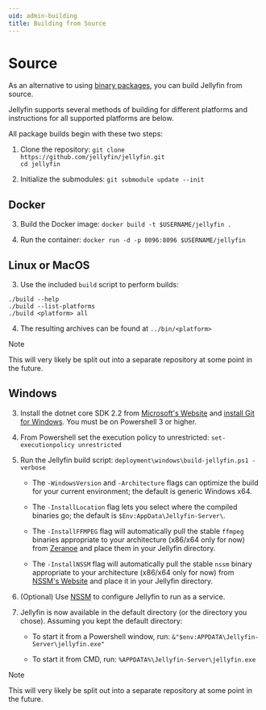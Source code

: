 ```yaml
---
uid: admin-building
title: Building from Source
---
```


# Source

As an alternative to using [binary packages](xref:admin-installing), you can build Jellyfin from source.

Jellyfin supports several methods of building for different platforms and instructions for all supported platforms are below.

All package builds begin with these two steps:

1. Clone the repository:
    `git clone https://github.com/jellyfin/jellyfin.git`<br/>
    `cd jellyfin`

2. Initialize the submodules:
    `git submodule update --init`

## Docker

3. Build the Docker image:
    `docker build -t $USERNAME/jellyfin .`

4. Run the container:
    `docker run -d -p 8096:8096 $USERNAME/jellyfin`

## Linux or MacOS

3. Use the included `build` script to perform builds:

```
./build --help
./build --list-platforms
./build <platform> all
```

4. The resulting archives can be found at `../bin/<platform>`

> [!NOTE]
> This will very likely be split out into a separate repository at some point in the future.

## Windows

3. Install the dotnet core SDK 2.2 from [Microsoft's Website](https://dotnet.microsoft.com/download/dotnet-core/2.2) and [install Git for Windows](https://gitforwindows.org/). You must be on Powershell 3 or higher.

4. From Powershell set the execution policy to unrestricted:
    `set-executionpolicy unrestricted`

5. Run the Jellyfin build script:
    `deployment\windows\build-jellyfin.ps1 -verbose`

    * The `-WindowsVersion` and `-Architecture` flags can optimize the build for your current environment; the default is generic Windows x64.

    * The `-InstallLocation` flag lets you select where the compiled binaries go; the default is `$Env:AppData\Jellyfin-Server\`.

    * The `-InstallFFMPEG` flag will automatically pull the stable `ffmpeg` binaries appropriate to your architecture (x86/x64 only for now) from [Zeranoe](https://ffmpeg.zeranoe.com/builds/) and place them in your Jellyfin directory.

    * The `-InstallNSSM` flag will automatically pull the stable `nssm` binary appropriate to your architecture (x86/x64 only for now) from [NSSM's Website](https://nssm.cc/) and place it in your Jellyfin directory.

6. (Optional) Use [NSSM](https://nssm.cc/) to configure Jellyfin to run as a service.

7. Jellyfin is now available in the default directory (or the directory you chose). Assuming you kept the default directory:

    * To start it from a Powershell window, run:
        `&"$env:APPDATA\Jellyfin-Server\jellyfin.exe"`

    * To start it from CMD, run:
        `%APPDATA%\Jellyfin-Server\jellyfin.exe`

> [!NOTE]
> This will very likely be split out into a separate repository at some point in the future.
